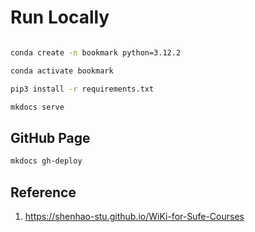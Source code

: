 # Run Locally

```sh

conda create -n bookmark python=3.12.2

conda activate bookmark

pip3 install -r requirements.txt

mkdocs serve

```


## GitHub Page

```sh
mkdocs gh-deploy

```


## Reference

1. <https://shenhao-stu.github.io/WiKi-for-Sufe-Courses>